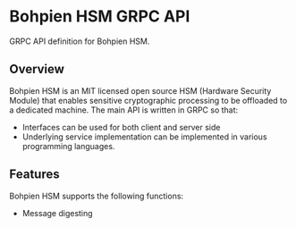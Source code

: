 # Bohpien HSM GRPC API

GRPC API definition for Bohpien HSM.

## Overview
Bohpien HSM is an MIT licensed open source HSM (Hardware Security Module) that enables sensitive cryptographic processing to be offloaded to a dedicated 
machine. The main API is written in GRPC so that:
- Interfaces can be used for both client and server side
- Underlying service implementation can be implemented in various programming languages.

## Features
Bohpien HSM supports the following functions:
- Message digesting